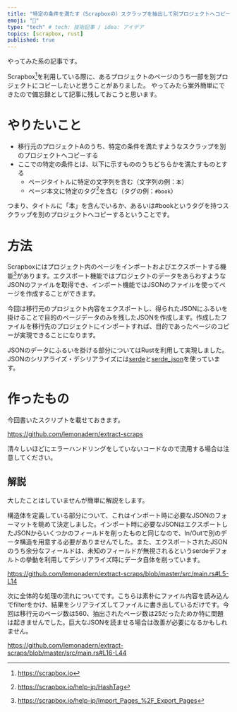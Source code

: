 ```yaml
---
title: "特定の条件を満たす（Scrapboxの）スクラップを抽出して別プロジェクトへコピーする"
emoji: "🔖"
type: "tech" # tech: 技術記事 / idea: アイデア
topics: [scrapbox, rust]
published: true
---
```


やってみた系の記事です。

Scrapbox[^1]を利用している際に、あるプロジェクトのページのうち一部を別プロジェクトにコピーしたいと思うことがありました。
やってみたら案外簡単にできたので備忘録として記事に残しておこうと思います。

# やりたいこと

- 移行元のプロジェクトAのうち、特定の条件を満たすようなスクラップを別のプロジェクトへコピーする
- ここでの特定の条件とは、以下に示すもののうちどちらかを満たすものとする
  - ページタイトルに特定の文字列を含む（文字列の例：`本`）
  - ページ本文に特定のタグ[^2]を含む（タグの例：`#book`）

つまり、タイトルに「本」を含んでいるか、あるいは#bookというタグを持つスクラップを別のプロジェクトへコピーするということです。

# 方法

Scrapboxにはプロジェクト内のページをインポートおよびエクスポートする機能[^3]があります。エクスポート機能ではプロジェクトのデータをあらわすようなJSONのファイルを取得でき、インポート機能ではJSONのファイルを使ってページを作成することができます。

今回は移行元のプロジェクト内容をエクスポートし、得られたJSONにふるいを掛けることで目的のページデータのみを残したJSONを作成します。作成したファイルを移行先のプロジェクトにインポートすれば、目的であったページのコピーが実現できることになります。

JSONのデータにふるいを掛ける部分についてはRustを利用して実現しました。JSONのシリアライズ・デシリアライズには[serde](https://docs.rs/serde/latest/serde/)と[serde_json](https://docs.rs/serde_json/latest/serde_json/)を使っています。

# 作ったもの

今回書いたスクリプトを載せておきます。

https://github.com/lemonadern/extract-scraps

清々しいほどにエラーハンドリングをしていないコードなので流用する場合は注意してください。

## 解説

大したことはしていませんが簡単に解説をします。

構造体を定義している部分について、これはインポート時に必要なJSONのフォーマットを眺めて決定しました。インポート時に必要なJSONはエクスポートしたJSONからいくつかのフィールドを削ったものと同じなので、In/Outで別のデータ構造を用意する必要がありませんでした。また、エクスポートされたJSONのうち余分なフィールドは、未知のフィールドが無視されるというserdeデフォルトの挙動を利用してデシリアライズ時にデータ自体を削っています。

https://github.com/lemonadern/extract-scraps/blob/master/src/main.rs#L5-L14

次に全体的な処理の流れについてです。こちらは素朴にファイル内容を読み込んでfilterをかけ、結果をシリアライズしてファイルに書き出しているだけです。今回は移行元のページ数は560、抽出されたページ数は25だったためか特に問題は起きませんでした。巨大なJSONを読ませる場合は改善が必要になるかもしれません。

https://github.com/lemonadern/extract-scraps/blob/master/src/main.rs#L16-L44

[^1]: https://scrapbox.io

[^2]: https://scrapbox.io/help-jp/HashTag

[^3]: https://scrapbox.io/help-jp/Import_Pages_%2F_Export_Pages
